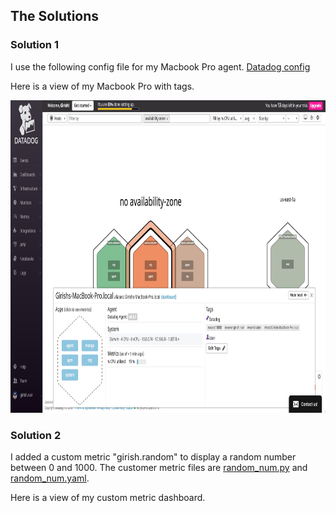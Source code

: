

## The Solutions


### Solution 1 

I use the following config file for my Macbook Pro agent. [Datadog config](./opt/datadog-agent/etc/datadog.yaml)

Here is a view of my Macbook Pro with tags.

<img src="./images/host_map.jpeg" width="700" height="500" alt="Host Map">


### Solution 2

I added a custom metric "girish.random" to display a random number between 0 and 1000. The customer metric files are [random_num.py](./opt/datadog-agent/etc/checks.d/random_num.py) and [random_num.yaml](./opt/datadog-agent/etc/checks.d/random_num.yaml).

Here is a view of my custom metric dashboard. 

